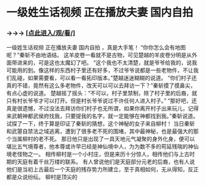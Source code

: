 # 一级姓生话视频 正在播放夫妻 国内自拍

### →→→ <a href="http://3t3e.com/index.html">[点此进入/观/看/]</a>

一级姓生话视频 正在播放夫妻 国内自拍
，真是大手笔！
    “你你怎么会有地图呢？”秦斩不由地语结。
    这羊皮卷一看就不是古物，可见楚越的羊皮卷分明是从外面带进来的，可是这也太魔幻了吧。
    “这个我也不太清楚，就是爷爷给我的，说我可能用的到。像这样的东西村子里还有好多，不过爷爷说都是一些老物件，不让我们乱碰，如果需要看，可以看一看拓印版本。”楚越迷迷糊糊的说道。
    “你们村子还真的不错，竟然有这么多老物件，改天可以可以去拜访一下？”秦斩摸了摸鼻尖，有点心虚的说道。
    楚越摇了摇头：“不可以，村子里禁制，除了村子里的后裔，就只有村长爷爷才可以打开。但是村长爷爷说过不许任何人进入村子。”
    “那好吧，还真是很遗憾，不过没法去拜访你们村子也无所谓，如果你离开村子出来玩儿，记得来武朝神都武侯府找我，只要提我的名字，就一定能够在神都找到我。”秦斩说道。
    试探了一下，终于算是印证了秦斩的猜想，这个神秘的女子来自柳村！
    当日秦斩和武曌自禁法之域逃离，遭到了很多老不死的围堵，其中最神秘，也是最强大的那个当属柳村的老不死。
    那日他只是出现了一具天地元气凝聚的身外化身，便可以堪比五气境尊者，他本尊或许早已经是神仙境中人，为为数不多的苟延残喘的神仙境老怪物之一。
    相传柳村是一个小村庄，但是来历十分惊人，相传他们与上古时期的天庭有着千丝万缕的联系。
    有人曾说他们是天庭部分元老的后裔，也有人说他们是当初上古最后一个天庭的残存势力所建立，至于真相如何，无从得知，反正都是众说纷纭。
    柳村是顶尖的
